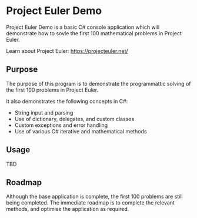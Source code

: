 # Project Euler Demo

Project Euler Demo is a basic C# console application which will demonstrate how to sovle the first 100 mathematical problems in Project Euler.

Learn about Project Euler: https://projecteuler.net/

## Purpose

The purpose of this program is to demonstrate the programmattic solving of the first 100 problems in Project Euler.

It also demonstrates the following concepts in C#:
* String input and parsing
* Use of dictionary, delegates, and custom classes
* Custom exceptions and error handling
* Use of various C# iterative and mathematical methods

## Usage

TBD

## Roadmap

Although the base application is complete, the first 100 problems are still being completed. The immediate roadmap is to complete the relevant methods, and optimise the application as required.
